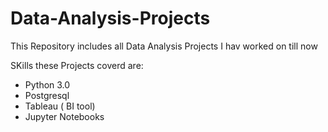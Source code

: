 # Data-Analysis-Projects

This Repository includes all Data Analysis Projects I hav worked on till now

SKills these Projects coverd are:
* Python 3.0
* Postgresql
* Tableau ( BI tool)
* Jupyter Notebooks
